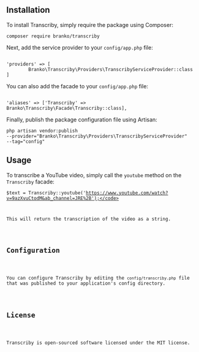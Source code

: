 <h2>Installation</h2>
<p>To install Transcriby, simply require the package using Composer:</p>
<code>composer require branko/transcriby</code>

<p>Next, add the service provider to your <code>config/app.php</code> file:</p>

<code>
'providers' => [
        Branko\Transcriby\Providers\TranscribyServiceProvider::class
]
</code>

<p>You can also add the facade to your <code>config/app.php</code> file:</p>

<code>
'aliases' => ['Transcriby' => Branko\Transcriby\Facade\Transcriby::class],
</code>

<p>Finally, publish the package configuration file using Artisan:</p>

<code>php artisan vendor:publish --provider="Branko\Transcriby\Providers\TranscribyServiceProvider" --tag="config"</code>

<h2>Usage</h2>

<p>To transcribe a YouTube video, simply call the <code>youtube</code> method on the <code>Transcriby</code> facade:</p>

<code>$text = Transcriby::youtube('https://www.youtube.com/watch?v=9azXvuCtodM&ab_channel=JRE%2B');</code>

<p>This will return the transcription of the video as a string.</p>

<h2>Configuration</h2>

<p>You can configure Transcriby by editing the <code>config/transcriby.php</code> file that was published to your application's config directory.</p>

<h2>License</h2>

<p>Transcriby is open-sourced software licensed under the MIT license.</p>
